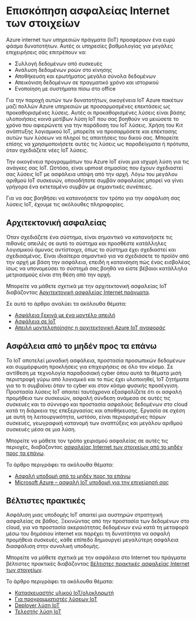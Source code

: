 <properties
   pageTitle="Επισκόπηση ασφαλείας Internet του πράγματα | Microsoft Azure"
   description=" Azure internet των υπηρεσιών πράγματα (IoT) προσφέρουν ένα ευρύ φάσμα δυνατοτήτων. Σε αυτό το άρθρο σάς βοηθά να κατανοήσετε τον τρόπο για την ασφάλιση σας λύσεις IoT στο Azure. "
   services="security"
   documentationCenter="na"
   authors="TomShinder"
   manager="MBaldwin"
   editor="TomSh"/>

<tags
   ms.service="security"
   ms.devlang="na"
   ms.topic="article"
   ms.tgt_pltfrm="na"
   ms.workload="na"
   ms.date="08/09/2016"
   ms.author="terrylan"/>

# <a name="internet-of-things-security-overview"></a>Επισκόπηση ασφαλείας Internet των στοιχείων

Azure internet των υπηρεσιών πράγματα (IoT) προσφέρουν ένα ευρύ φάσμα δυνατοτήτων. Αυτές οι υπηρεσίες βαθμολογίας για μεγάλες επιχειρήσεις σάς επιτρέπουν να:

- Συλλογή δεδομένων από συσκευές
- Ανάλυση δεδομένων ροών στο κίνησης
- Αποθήκευση και ερωτήματος μεγάλα σύνολα δεδομένων
- Απεικόνιση δεδομένων σε πραγματικό χρόνο και ιστορικού
- Ενοποίηση με συστήματα πίσω στο office

Για την παροχή αυτών των δυνατοτήτων, οικογένεια IoT Azure πακέτων μαζί πολλών Azure υπηρεσιών με προσαρμοσμένες επεκτάσεις ως προκαθορισμένες λύσεις. Αυτές οι προκαθορισμένες λύσεις είναι βάσης υλοποιήσεις κοινά μοτίβων λύση IoT που σας βοηθούν να μειώσετε το χρόνο που αφιερώνετε για την παράδοση του IoT λύσεις. Χρήση του Κιτ ανάπτυξης λογισμικού IoT, μπορείτε να προσαρμόσετε και επέκτασης αυτών των λύσεων να πληροί τις απαιτήσεις του δικού σας. Μπορείτε επίσης να χρησιμοποιήσετε αυτές τις λύσεις ως παραδείγματα ή πρότυπα, όταν σχεδιάζετε νέες IoT λύσεις.

Την οικογένεια προγραμμάτων του Azure IoT είναι μια ισχυρή λύση για τις ανάγκες σας IoT. Ωστόσο, είναι upmost σημασίας που έχουν σχεδιαστεί σας λύσεις IoT με ασφάλεια υπόψη από την αρχή. Λόγω του μεγάλου αριθμού IoT συσκευών, οποιοδήποτε συμβάν ασφαλείας μπορεί να γίνει γρήγορα ένα εκτεταμένο συμβάν με σημαντικές συνέπειες.

Για να σας βοηθήσει να κατανοήσετε τον τρόπο για την ασφάλιση σας λύσεις IoT, έχουμε τις ακόλουθες πληροφορίες.

## <a name="security-architecture"></a>Αρχιτεκτονική ασφαλείας

Όταν σχεδιάζετε ένα σύστημα, είναι σημαντικό να κατανοήσετε τις πιθανές απειλές σε αυτό το σύστημα και προσθέστε κατάλληλες λογισμικού άμυνας αντίστοιχα, όπως το σύστημα έχει σχεδιαστεί και σχεδιασμένος. Είναι ιδιαίτερα σημαντικό για να σχεδιάσετε το προϊόν από την αρχή με βάση την ασφάλεια, επειδή η κατανόηση πώς ένας εισβολέας ίσως να υπονομεύσει το σύστημά σας βοηθά να είστε βέβαιοι κατάλληλα μετριασμούς είναι στη θέση από την αρχή.

Μπορείτε να μάθετε σχετικά με την αρχιτεκτονική ασφαλείας IoT διαβάζοντας [Αρχιτεκτονική ασφαλείας Internet πράγματα](../iot-suite/iot-security-architecture.md).

Σε αυτό το άρθρο αναλύει τα ακόλουθα θέματα:

- [Ασφάλεια ξεκινά με ένα μοντέλο απειλή](../iot-suite/iot-security-architecture.md#security-starts-with-a-threat-model)
- [Ασφάλεια σε IoT](../iot-suite/iot-security-architecture.md#security-in-iot)
- [Απειλή μοντελοποίησης η αρχιτεκτονική Azure IoT αναφοράς](../iot-suite/iot-security-architecture.md#threat-modeling-the-azure-iot-reference-architecture)

## <a name="security-from-the-ground-up"></a>Ασφάλεια από το μηδέν προς τα επάνω

Το IoT αποτελεί μοναδική ασφάλεια, προστασία προσωπικών δεδομένων και συμμόρφωση προκλήσεις για επιχειρήσεις σε όλο τον κόσμο. Σε αντίθεση με τεχνολογία παραδοσιακή cyber όπου αυτά τα θέματα μισή περιστροφή γύρω από λογισμικό και το πώς έχει υλοποιηθεί, IoT ζητήματα για το τι συμβαίνει όταν το cyber και στον κόσμο φυσικής προσέγγιση. Προστασία λύσεις IoT απαιτεί ταυτόχρονα εξασφαλίζετε ότι οι ασφαλή προμήθεια των συσκευών, ασφαλή σύνδεση ανάμεσα σε αυτές τις συσκευές και το σύννεφο και προστασία ασφαλούς δεδομένων στο cloud κατά τη διάρκεια της επεξεργασίας και αποθήκευσης. Εργασία σε σχέση με αυτή τη λειτουργικότητα, ωστόσο, είναι περιορισμένες πόρων συσκευές, γεωγραφική κατανομή των αναπτύξεις και μεγάλου αριθμού συσκευές μέσα σε μια λύση.

Μπορείτε να μάθετε τον τρόπο χειρισμού ασφαλείας σε αυτές τις περιοχές, διαβάζοντας [ασφαλείας Internet των στοιχείων από το μηδέν προς τα επάνω](../iot-suite/securing-iot-ground-up.md).

Το άρθρο περιγράφει τα ακόλουθα θέματα:

- [Ασφαλή υποδομή από το μηδέν προς τα επάνω](../iot-suite/securing-iot-ground-up.md#secure-infrastructure-from-the-ground-up)
- [Microsoft Azure – ασφαλή IoT υποδομή για την επιχείρησή σας](../iot-suite/securing-iot-ground-up.md#microsoft-azure---secure-iot-infrastructure-for-your-business)

## <a name="best-practices"></a>Βέλτιστες πρακτικές

Ασφάλιση μιας υποδομής IoT απαιτεί μια αυστηρών στρατηγική ασφαλείας σε βάθος. Ξεκινώντας από την προστασία των δεδομένων στο cloud, για να προστασία ακεραιότητας δεδομένων ενώ κατά τη μεταφορά μέσω του δημόσιου internet και παρέχει τη δυνατότητα να ασφαλή προμήθεια συσκευές, κάθε επίπεδο δημιουργεί μεγαλύτερη ασφάλεια διασφάλιση στην συνολική υποδομής.

Μπορείτε να μάθετε σχετικά με την ασφάλεια στο Internet του πράγματα βέλτιστες πρακτικές διαβάζοντας [βέλτιστες πρακτικές ασφαλείας Internet των στοιχείων](../iot-suite/iot-security-best-practices.md).

Το άρθρο περιγράφει τα ακόλουθα θέματα:

- [Κατασκευαστής υλικού IoT/ολοκληρωτή](../iot-suite/iot-security-best-practices.md#iot-hardware-manufacturerintegrator)
- [Για προγραμματιστές λύσεων IoT](../iot-suite/iot-security-best-practices.md#iot-solution-developer)
- [Deployer λύση IoT](../iot-suite/iot-security-best-practices.md#iot-solution-deployer)
- [Τελεστής λύση IoT](../iot-suite/iot-security-best-practices.md#iot-solution-operator)
